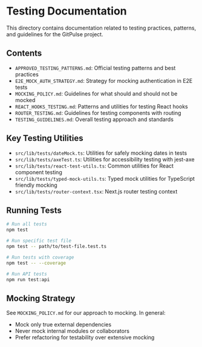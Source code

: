 # Testing Documentation

This directory contains documentation related to testing practices, patterns, and guidelines for the GitPulse project.

## Contents

- `APPROVED_TESTING_PATTERNS.md`: Official testing patterns and best practices
- `E2E_MOCK_AUTH_STRATEGY.md`: Strategy for mocking authentication in E2E tests
- `MOCKING_POLICY.md`: Guidelines for what should and should not be mocked
- `REACT_HOOKS_TESTING.md`: Patterns and utilities for testing React hooks
- `ROUTER_TESTING.md`: Guidelines for testing components with routing
- `TESTING_GUIDELINES.md`: Overall testing approach and standards

## Key Testing Utilities

- `src/lib/tests/dateMock.ts`: Utilities for safely mocking dates in tests
- `src/lib/tests/axeTest.ts`: Utilities for accessibility testing with jest-axe
- `src/lib/tests/react-test-utils.ts`: Common utilities for React component testing
- `src/lib/tests/typed-mock-utils.ts`: Typed mock utilities for TypeScript friendly mocking
- `src/lib/tests/router-context.tsx`: Next.js router testing context

## Running Tests

```bash
# Run all tests
npm test

# Run specific test file
npm test -- path/to/test-file.test.ts

# Run tests with coverage
npm test -- --coverage

# Run API tests
npm run test:api
```

## Mocking Strategy

See `MOCKING_POLICY.md` for our approach to mocking. In general:

- Mock only true external dependencies
- Never mock internal modules or collaborators
- Prefer refactoring for testability over extensive mocking